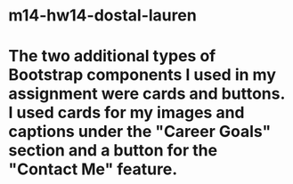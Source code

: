 # m14-hw14-dostal-lauren
# The two additional types of Bootstrap components I used in my assignment were cards and buttons.  I used cards for my images and captions under the "Career Goals" section and a button for the "Contact Me" feature.